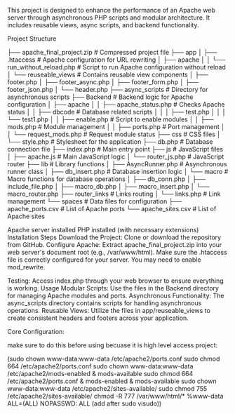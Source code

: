 This project is designed to enhance the performance of an Apache web server through asynchronous PHP scripts and modular architecture. It includes reusable views, async scripts, and backend functionality.

Project Structure


├── apache_final_project.zip      # Compressed project file
├── app
│   ├── .htaccess                 # Apache configuration for URL rewriting
│   ├── apache
│   │   └── run_without_reload.php # Script to run Apache configuration without reload
│   └── reuseable_views            # Contains reusable view components
│       ├── footer.php
│       ├── footer_async.php
│       ├── footer_form.php
│       ├── footer_json.php
│       └── header.php
├── async_scripts                  # Directory for asynchronous scripts
├── Backend                        # Backend logic for Apache configuration
│   ├── apache
│   │   ├── apache_status.php      # Checks Apache status
│   │   ├── dbcode                 # Database related scripts
│   │   │   ├── test.php
│   │   │   └── test1.php
│   │   ├── enable.php             # Script to enable modules
│   │   ├── mods.php               # Module management
│   │   ├── ports.php              # Port management
│   │   └── request_mods.php       # Request module status
├── css                            # CSS files
│   └── style.php                  # Stylesheet for the application
├── db.php                         # Database connection file
├── index.php                      # Main entry point
├── js                             # JavaScript files
│   ├── apache.js                  # Main JavaScript logic
│   └── router_js.php              # JavaScript router
├── lib                            # Library functions
│   ├── AsyncRunner.php            # Asynchronous runner class
│   ├── db_insert.php              # Database insertion logic
│   └── macro                      # Macro functions for database operations
│       ├── db_conn.php
│       ├── include_file.php
│       ├── macro_db.php
│       ├── macro_insert.php
│       └── macro_router.php
├── router_links                   # Links routing
│   └── links.php                  # Link management
└── spaces                         # Data files for configuration
    ├── apache_ports.csv           # List of Apache ports
    └── apache_sites.csv           # List of Apache sites

Apache server installed
PHP installed (with necessary extensions)
Installation Steps
Download the Project: Clone or download the repository from GitHub.
Configure Apache:
Extract apache_final_project.zip into your web server's document root (e.g., /var/www/html).
Make sure the .htaccess file is correctly configured for your server. You may need to enable mod_rewrite.

Testing:
Access index.php through your web browser to ensure everything is working.
Usage
Modular Scripts: Use the files in the Backend directory for managing Apache modules and ports.
Asynchronous Functionality: The async_scripts directory contains scripts for handling asynchronous operations.
Reusable Views: Utilize the files in app/reuseable_views to create consistent headers and footers across your application.


Core Configuration:


make sure to do this before using becuase it is high level access project:

(sudo chown www-data:www-data /etc/apache2/ports.conf
sudo chmod 664 /etc/apache2/ports.conf
sudo chown www-data:www-data /etc/apache2/mods-enabled & mods-available
sudo chmod 664 /etc/apache2/ports.conf & mods-enabled & mods-available
sudo chown www-data:www-data /etc/apache2/sites-available/
sudo chmod 755 /etc/apache2/sites-available/
chmod -R 777 /var/www/html/*
%www-data ALL=(ALL) NOPASSWD: ALL   (add after sudo visudo))


